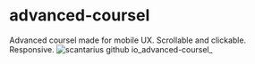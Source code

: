 # advanced-coursel
Advanced coursel made for mobile UX. Scrollable and clickable. Responsive.
![scantarius github io_advanced-coursel_](https://user-images.githubusercontent.com/32017278/235461556-2cfddfbd-310e-4809-a1cd-80c21c83af66.png)
